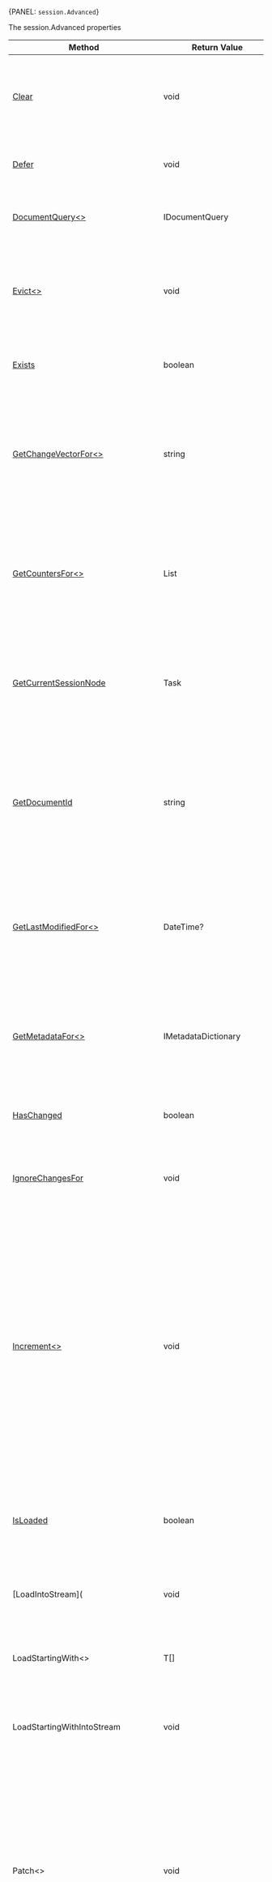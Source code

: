﻿{PANEL: `session.Advanced`}

The session.Advanced properties

| Method | Return Value | Description |
|---|---|---|
| [Clear](../../client-api/session/how-to/clear-a-session) | void | Removes all entities from the delete queue and stops tracking changes for all entities |
| [Defer](../../client-api/session/how-to/defer-operations) | void | Defer commands to be executed on `SaveChanges()` |
| [DocumentQuery<>](../../client-api/session/querying/document-query/what-is-document-query) | IDocumentQuery<T> | Query the specified index using Lucene syntax |
| [Evict<>](../../client-api/session/how-to/evict-entity-from-a-session) | void | Removes the specified entity from the delete queue and stops tracking changes for that entity |
| [Exists](../../client-api/session/how-to/check-if-document-exists) | boolean | Checks whether a document exists in the database |
| [GetChangeVectorFor<>](../../client-api/session/how-to/get-entity-change-vector) | string | Gets the current change-vector for the specified entity. Throws an exception if the entity is not tracked by the session. |
| [GetCountersFor<>](../../client-api/session/how-to/get-entity-counters) | List<string> | Gets all the counter names for the specified entity. Throws an exception if the entity is not tracked by the session. |
| [GetCurrentSessionNode](../../client-api/session/how-to/get-current-session-node) | Task<ServerNode> | Gets the server node this session will send its requests to, as determined by the read balance behavior |
| [GetDocumentId](../../client-api/session/how-to/get-entity-id) | string | Gets the document id for the specified entity. May return `null` if the entity is not tracked by the session, or if the entity doesn't have an id yet |
| [GetLastModifiedFor<>](../../client-api/session/how-to/get-entity-last-modified) | DateTime? | Gets last modified date for the specified entity. Throws an exception if the entity is not tracked by the session. |
| [GetMetadataFor<>](../../client-api/session/how-to/get-and-modify-entity-metadata) | IMetadataDictionary | Gets the metadata for the specified entity. Throws an exception if the entity is not tracked by the session. |
| [HasChanged](../../client-api/session/how-to/check-if-entity-has-changed) | boolean | Determines whether the specified entity has changed |
| [IgnoreChangesFor](../../client-api/session/how-to/ignore-entity-changes) | void | Stops change tracking for the specified entity and skips it when `SaveChanges` is called |
| [Increment<>](../../client-api/operations/patching/single-document) | void | Without loading a document from the server into the session, sends a request to increment the specified field in the specified document by a given value. If the field is a string the given value will be concatenated onto the field's current value. Request is sent when `SaveChanges()` is called. |
| [IsLoaded](client-api/session/loading-entities#isloaded) | boolean | Checks whether a document with the specified id is loaded in the current session |
| [LoadIntoStream]( | void | Loads the entities with the specified ids directly into a given stream |
| LoadStartingWith<> | T[] | Loads multiple entities that contain the specified prefix |
| LoadStartingWithIntoStream | void | Loads multiple entities that contain the specified prefix into a given stream |
| Patch<> | void | Without loading a document from the server into the session, sends a request to modify the specified field in the specified document according to a given lambda expression. Request is sent when `SaveChanges()` is called. |
| RawQuery<> | void | Query the specified index using the provided [Raw Query](../../client-api/session/querying/how-to-query#session.advanced.rawquery) written in [RQL](../../indexes/querying/what-is-rql) |
| Refresh<> | void | Updates entity with latest changes from server |
| SetTransactionMode | void | Choose between `SingleNode` and `ClusterWide` transaction modes for the current session |
| Stream<> | IEnumerator<StreamResult<T>> | Stream the results of documents search to the client, converting them to CLR types along the way. |
| StreamInto<> | void | Returns the results of a query directly into a given stream |
| WaitForIndexesAfterSaveChanges | void | `SaveChanges()` will wait for the indexes to catch up with the saved changes before returning |
| WaitForReplicationAfterSaveChanges |void | `SaveChanges()` will wait for all changes made to be replicated to `replicas` of the database in other nodes |
| WhatChanged | IDictionary<string, DocumentsChanges[]> | Returns all changes for each entity stored within session. Including name of the field/property that changed, its old and new value and change type. |



{PANEL/}
